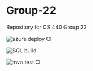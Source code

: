 # Group-22
Repository for CS 440 Group 22

![azure deploy CI](https://github.com/cs-440-at-uic/Group-22-Spring-2020/workflows/azure%20deploy%20CI/badge.svg)

![SQL build](https://github.com/cs-440-at-uic/Group-22-Spring-2020/workflows/SQL%20build/badge.svg)

![mvn test CI](https://github.com/cs-440-at-uic/Group-22-Spring-2020/workflows/mvn%20test%20CI/badge.svg)
